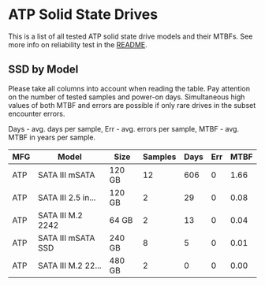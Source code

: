 ATP Solid State Drives
======================

This is a list of all tested ATP solid state drive models and their MTBFs. See
more info on reliability test in the [README](https://github.com/bsdhw/SMART).

SSD by Model
------------

Please take all columns into account when reading the table. Pay attention on the
number of tested samples and power-on days. Simultaneous high values of both MTBF
and errors are possible if only rare drives in the subset encounter errors.

Days - avg. days per sample,
Err  - avg. errors per sample,
MTBF - avg. MTBF in years per sample.

| MFG       | Model              | Size   | Samples | Days  | Err   | MTBF |
|-----------|--------------------|--------|---------|-------|-------|------|
| ATP       | SATA III mSATA     | 120 GB | 12      | 606   | 0     | 1.66   |
| ATP       | SATA III 2.5 in... | 120 GB | 2       | 29    | 0     | 0.08   |
| ATP       | SATA III M.2 2242  | 64 GB  | 2       | 13    | 0     | 0.04   |
| ATP       | SATA III mSATA SSD | 240 GB | 8       | 5     | 0     | 0.01   |
| ATP       | SATA III M.2 22... | 480 GB | 2       | 0     | 0     | 0.00   |
